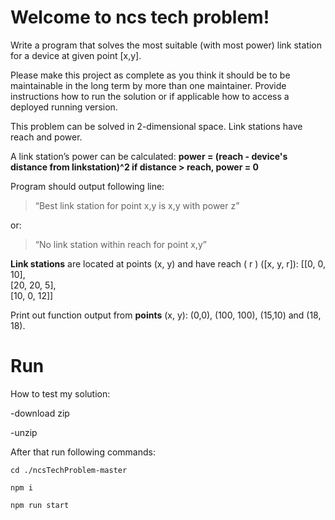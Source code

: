 # Welcome to ncs tech problem!

Write a program that solves the most suitable (with most power) link station for a device at given point [x,y].

Please make this project as complete as you think it should be to be maintainable in the long term by more than one maintainer. ​Provide instructions how to run the solution or if applicable how to access a deployed running version.

This problem can be solved in 2-dimensional space. Link stations have reach and power.

A link station’s power can be calculated:
 **power = (reach - device's distance from linkstation)^2
if distance > reach, power = 0**

Program should output following line:

>“Best link station for point x,y is x,y with power z”

or:

>“No link station within reach for point x,y”


**Link stations**​ are located at points ​(x, y)​ and have reach ​( r ) ([x, y, r])​: [[0, 0, 10],  
[20, 20, 5],  
[10, 0, 12]]

Print out function output from ​**points**​ ​(x, y): (0,0), (100, 100), (15,10)​ and ​(18, 18)​.

# Run
How to test my solution:

-download zip

-unzip


After that run following commands:

`cd ./ncsTechProblem-master`

`npm i`

`npm run start`


